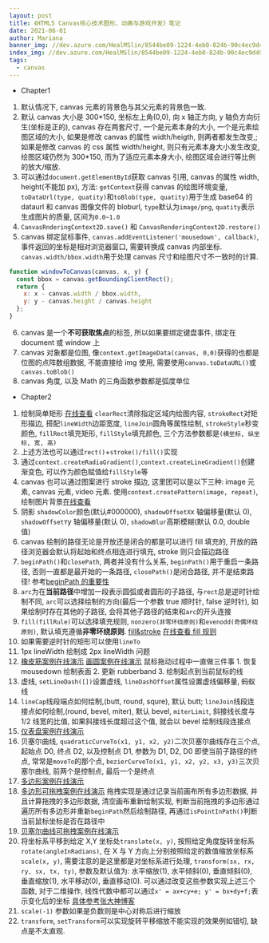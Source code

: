 ```yaml
---
layout: post
title: 《HTML5 Canvas核心技术图形、动画与游戏开发》笔记
date: 2021-06-01
author: Mariana
banner_img: //dev.azure.com/HealMSlin/8544be09-1224-4eb0-824b-90c4ec9d49ee/_apis/git/repositories/7a27a721-4c93-4ecf-8258-d5422217b60a/items?path=%2F1621590426989_7568.png&versionDescriptor%5BversionOptions%5D=0&versionDescriptor%5BversionType%5D=0&versionDescriptor%5Bversion%5D=master&resolveLfs=true&%24format=octetStream&api-version=5.0
index_img: //dev.azure.com/HealMSlin/8544be09-1224-4eb0-824b-90c4ec9d49ee/_apis/git/repositories/7a27a721-4c93-4ecf-8258-d5422217b60a/items?path=%2F1621590426989_7568.png&versionDescriptor%5BversionOptions%5D=0&versionDescriptor%5BversionType%5D=0&versionDescriptor%5Bversion%5D=master&resolveLfs=true&%24format=octetStream&api-version=5.0
tags:
  - canvas
---
```


- Chapter1

1. 默认情况下, canvas 元素的背景色与其父元素的背景色一致.
2. 默认 canvas 大小是 300\*150, 坐标左上角(0,0), 向 x 轴正方向, y 轴负方向衍生(坐标是正的), canvas 存在两套尺寸, 一个是元素本身的大小, 一个是元素绘图区域的大小, 如果是修改 canvas 的属性 width/heigth, 则两者都发生改变,; 如果是修改 canvas 的 css 属性 width/height, 则只有元素本身大小发生改变, 绘图区域仍然为 300\*150, 而为了适应元素本身大小, 绘图区域会进行等比例的放大/缩放.
3. 可以通过`document.getElementById`获取 canvas 引用, canvas 的属性 width, height(不能加 px), 方法: `getContext`获得 canvas 的绘图环境变量, `toDataUrl(type, quatity)`和`toBlob(type, quatity)`用于生成 base64 的 dataurl 和 canvas 图像文件的 bloburl, `type`默认为`image/png`, `quatity`表示生成图片的质量, 区间为`0.0~1.0`
4. `CanvasRnderingContext2D.save()` 和 `CanvasRenderingContext2D.restore()`
5. canvas 绑定鼠标事件, `canvas.addEventListener('mousedown', callback)`, 事件返回的坐标是相对浏览器窗口, 需要转换成 canvas 内部坐标. `canvas.width/bbox.width`用于处理 canvas 尺寸和绘图尺寸不一致时的计算.

```js
function windowToCanvas(canvas, x, y) {
  const bbox = canvas.getBoundingClientRect();
  return {
    x: x - canvas.width / bbox.width,
    y: y - canvas.height / canvas.height
  };
}
```

6. canvas 是一个**不可获取焦点**的标签, 所以如果要绑定键盘事件, 绑定在 document 或 window 上
7. canvas 对象都是位图, 像`context.getImageData(canvas, 0,0)`获得的也都是位图的点阵数组数据, 不能直接给 img 使用, 需要使用`canvas.toDataURL()`或`canvas.toBlob()`
8. canvas 角度, 以及 Math 的三角函数参数都是弧度单位

- Chapter2

1. 绘制简单矩形 [在线查看](https://codepen.io/healms/pen/poeweor) `clearRect`清除指定区域内绘图内容, `strokeRect`对矩形描边, 搭配`lineWidth`边距宽度, `lineJoin`圆角等属性绘制, `strokeStyle`秒变颜色, `fillRect`填充矩形, `fillStyle`填充颜色, 三个方法参数都是`(横坐标, 纵坐标, 宽, 高)`
2. 上述方法也可以通过`rect()`+`stroke()/fill()`实现
3. 通过`context.createRadiaGradient()`,`context.createLineGradient()`创建渐变色, 可以作为颜色赋值给`fillStyle`等
4. canvas 也可以通过图案进行 stroke 描边, 这里团可以是以下三种: image 元素, canvas 元素, video 元素. 使用`context.createPattern(image, repeat)`, 绘制图片背景[在线查看](https://codepen.io/healms/pen/GRWEGmM)
5. 阴影 `shadowColor`颜色(默认#000000), `shadowOffsetX`x 轴偏移量(默认 0), `shadowOffsetY`y 轴偏移量(默认 0), `shadowBlur`高斯模糊(默认 0.0, double 值)
6. canvas 绘制的路径无论是开放还是闭合的都是可以进行 fill 填充的, 开放的路径浏览器会默认将起始和终点相连进行填充, stroke 则只会描边路径
7. `beginPath()`和`closePath`, 两者并没有什么关系, `beginPath()`用于重启一条路径, 否则一直都是最开始的一条路径, `closePath()`是闭合路径, 并不是结束路径! 参考[beginPath 的重要性](https://blog.csdn.net/jearbilove/article/details/38340141)
8. `arc`为在**当前路径**中增加一段表示圆弧或者圆形的子路径, 与`rect`总是逆时针绘制不同, `arc`可以选择绘制的方向(最后一个参数 true 顺时针, false 逆时针), 如果绘制时存在其他的子路径, 会将其他子路径的结束和`arc`的开头连接
9. `fill(fillRule)`可以选择填充规则, `nonzero(非零环绕原则)`和`evenodd(奇偶环绕原则)`, 默认填充遵循**非零环绕原则**. [fill&stroke](https://codesandbox.io/s/dreamy-faraday-tbd32) [在线查看 fill 规则](https://codesandbox.io/s/cool-lake-n3nvo)
10. 如果需要逆时针的矩形可以使用`lineTo`
11. 1px lineWidth 绘制成 2px lineWidth 问题
12. [橡皮筋案例在线演示](https://codesandbox.io/s/quizzical-liskov-iklz5) [画圆案例在线演示](https://codesandbox.io/s/vigorous-banzai-5vjwm) 鼠标拖动过程中一直做三件事 1. 恢复 mousedown 绘制表面 2. 更新 rubberband 3. 绘制起点到当前鼠标的线
13. 虚线, `setLineDash([])`设置虚线, `lineDashOffset`属性设置虚线偏移量, 蚂蚁线
14. `lineCap`线段端点如何绘制,(butt, round, squre), 默认 butt; `lineJoin`线段连接点如何绘制,(round, bevel, miter), 默认 bevel, `miterLimit`, 斜接线长度与 1/2 线宽的比值, 如果斜接线长度超过这个值, 就会以 bevel 绘制线段连接点
15. [仪表盘案例在线演示](https://codesandbox.io/s/peaceful-dawn-45rnp)
16. 贝塞尔曲线, `quadraticCurveTo(x1, y1, x2, y2)`二次贝塞尔曲线存在三个点, 起始点 D0, 终点 D2, 以及控制点 D1, 参数为 D1, D2, D0 即使当前子路径的终点, 常常是`moveTo`的那个点, `bezierCurveTo(x1, y1, x2, y2, x3, y3)`三次贝塞尔曲线, 前两个是控制点, 最后一个是终点
17. [多边形案例在线演示](https://codesandbox.io/s/sharp-cherry-do3tr)
18. [多边形可拖拽案例在线演示](https://codesandbox.io/s/unruffled-darkness-8lpb9)
    拖拽实现是通过记录当前画布所有多边形数据, 并且计算拖拽的多边形数据, 清空画布重新绘制实现, 判断当前拖拽的多边形通过遍历所有多边形并重新`beginPath`然后绘制路径, 再通过`isPointInPath()`判断当前鼠标坐标是否在路径中
19. [贝塞尔曲线可拖拽案例在线演示](https://codesandbox.io/s/zealous-chebyshev-iz0ro)
20. 将坐标系平移到给定 X,Y 坐标处`translate(x, y)`, 按照给定角度旋转坐标系`rotate(angleInRadians)`, 在 X 与 Y 方向上分别按照给定的数值缩放坐标系`scale(x, y)`, 需要注意的是这里都是对坐标系进行处理, `transform(sx, rx, ry, sx, tx, ty)`, 参数及默认值为: 水平缩放(1), 水平倾斜(0), 垂直倾斜(0), 垂直缩放(1), 水平移动(0), 垂直移动(0). 可以通过改变这些参数实现上述三个函数, 对于二维操作, 线性代数中都可以通过`x' = ax+cy+e; y' = bx+dy+f;`表示变化后的坐标 [具体参考张大神博客](https://www.zhangxinxu.com/wordpress/2012/06/css3-transform-matrix-%e7%9f%a9%e9%98%b5/)
21. `scale(-1)` 参数如果是负数则是中心对称后进行缩放
22. `transform`, `setTransform`可以实现旋转平移缩放不能实现的效果例如错切, 缺点是不太直观.
